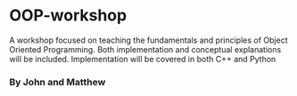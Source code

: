 # OOP-workshop

A workshop focused on teaching the fundamentals and principles of Object Oriented Programming. Both implementation and conceptual explanations will be included. Implementation will be covered in both C++ and Python
### By John and Matthew

